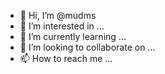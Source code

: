 - 👋 Hi, I’m @mudms
- 👀 I’m interested in ...
- 🌱 I’m currently learning ...
- 💞️ I’m looking to collaborate on ...
- 📫 How to reach me ...

<!---
mudms/mudms is a ✨ special ✨ repository because its `README.md` (this file) appears on your GitHub profile.
You can click the Preview link to take a look at your changes.
--->
